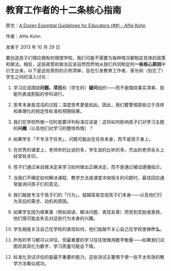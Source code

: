 # 教育工作者的十二条核心指南

原文：[A Dozen Essential Guidelines for Educators (##) - Alfie Kohn](https://www.alfiekohn.org/blogs/dozen-essential-guidelines-educators/)

作者：Alfie Kohn

发表于 2013 年 10 月 29 日

要创造孩子们理应拥有的理想学校，我们可能不需要为每种情况都制定具体的政策和做法。相反，这些政策和做法应该自然而然地从我们共同制定的**一些核心原则**中衍生出来。以下是这些原则的示例清单，旨在引发教育工作者、家长和（别忘了）学生之间的深入讨论：

1. 学习应该围绕**问题、项目**和（学生的）**疑问**组织——而不是围绕事实清单、技能列表或割裂的学科进行。

2. 思考本身是混沌的过程；深度思考更是如此。因此，我们要警惕那些过于具体和条理化的规定性标准和预期结果。

3. 我们在学校所做一切的首要评判标准应该是：这将如何影响孩子们对学习主题的**兴趣**（以及他们对学习的整体热情）？

4. 如果学生「不专注于任务」，问题可能出在任务本身，而不是孩子身上。

5. 在优秀的课堂上，老师听的比说的多，学生说的比听的多。杰出的老师舌头上经常有牙印。

6. 孩子们通过亲自做决定来学习如何做出正确决定，而不是通过被动遵循指示。

7. 当我们不确定如何解决课程、教学方法或课堂冲突相关的问题时，最佳回应通常是询问孩子们的意见。

8. 我们越是专注于孩子们的「行为」，就越容易忽视孩子们本身——以及他们行为背后的需求、动机和原因。

9. 如果学生因为做某事（例如阅读、解决问题、表现友善）而受到奖励或表扬，他们很可能会失去对这些行为本身的兴趣。

10. 学生越是关注自己在学校的表现如何，他们就越不关心自己在学校里做**什么**。

11. 所有的学习都可以评估，但最重要的学习往往很难用数字衡量——如果我们试图将其简化为数字，学习质量可能会下降。

12. 标准化测试评估的是最不重要的能力。这些测试主要用于使一些不太有效的教学方法看似成功。